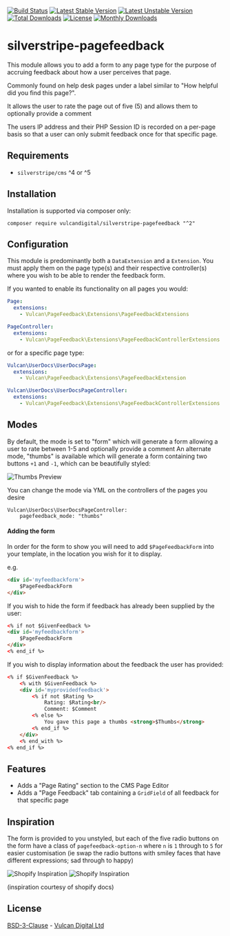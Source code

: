 [![Build Status](https://travis-ci.org/zanderwar/silverstripe-pagefeedback.svg?branch=master)](https://travis-ci.org/vulcandigital/silverstripe-pagefeedback)
[![Latest Stable Version](https://poser.pugx.org/zanderwar/silverstripe-pagefeedback/v/stable)](https://packagist.org/packages/vulcandigital/silverstripe-pagefeedback)
[![Latest Unstable Version](https://poser.pugx.org/vulcandigital/silverstripe-pagefeedback/v/unstable)](https://packagist.org/packages/vulcandigital/silverstripe-pagefeedback)
[![Total Downloads](https://poser.pugx.org/zanderwar/silverstripe-pagefeedback/downloads)](https://packagist.org/packages/vulcandigital/silverstripe-pagefeedback)
[![License](https://poser.pugx.org/zanderwar/silverstripe-pagefeedback/license)](https://packagist.org/packages/vulcandigital/silverstripe-pagefeedback)
[![Monthly Downloads](https://poser.pugx.org/zanderwar/silverstripe-pagefeedback/d/monthly)](https://packagist.org/packages/vulcandigital/silverstripe-pagefeedback)

# silverstripe-pagefeedback

This module allows you to add a form to any page type for the purpose of accruing feedback about how a user perceives that page.

Commonly found on help desk pages under a label similar to "How helpful did you find this page?".

It allows the user to rate the page out of five (5) and allows them to optionally provide a comment

The users IP address and their PHP Session ID is recorded on a per-page basis so that a user can only submit feedback once for that specific page.

## Requirements
* `silverstripe/cms` ^4 or ^5 


## Installation

Installation is supported via composer only:

```
composer require vulcandigital/silverstripe-pagefeedback "^2"
```

## Configuration

This module is predominantly both a `DataExtension` and a `Extension`. You must apply them on the page type(s) and their respective controller(s) where you wish to be able to render the feedback form.

If you wanted to enable its functionality on all pages you would:

```yml
Page:
  extensions:
    - Vulcan\PageFeedback\Extensions\PageFeedbackExtensions

PageController:
  extensions:
    - Vulcan\PageFeedback\Extensions\PageFeedbackControllerExtensions
```

or for a specific page type:

```yml
Vulcan\UserDocs\UserDocsPage:
  extensions:
    - Vulcan\PageFeedback\Extensions\PageFeedbackExtension

Vulcan\UserDocs\UserDocsPageController:
  extensions:
    - Vulcan\PageFeedback\Extensions\PageFeedbackControllerExtensions
```

## Modes
By default, the mode is set to "form" which will generate a form allowing a user to rate between 1-5 and optionally provide a comment
An alternate mode, "thumbs" is available which will generate a form containing two buttons `+1` and `-1`, which can be beautifully styled:

![Thumbs Preview](https://i.imgur.com/RxHQQ2t.png)

You can change the mode via YML on the controllers of the pages you desire

```
Vulcan\UserDocs\UserDocsPageController:
    pagefeedback_mode: "thumbs"
```

#### Adding the form

In order for the form to show you will need to add `$PageFeedbackForm` into your template, in the location you wish for it to display.

e.g.

```html
<div id='myfeedbackform'>
    $PageFeedbackForm
</div>
```

If you wish to hide the form if feedback has already been supplied by the user:

```html
<% if not $GivenFeedback %>
<div id='myfeedbackform'>
    $PageFeedbackForm
</div>
<% end_if %>
```

If you wish to display information about the feedback the user has provided:

```html
<% if $GivenFeedback %>
    <% with $GivenFeedback %>
    <div id='myprovidedfeedback'>
        <% if not $Rating %>
            Rating: $Rating<br/>
            Comment: $Comment
        <% else %>
            You gave this page a thumbs <strong>$Thumbs</strong>
        <% end_if %>
    </div>
    <% end_with %>
<% end_if %>
```
## Features
- Adds a "Page Rating" section to the CMS Page Editor
- Adds a "Page Feedback" tab containing a `GridField` of all feedback for that specific page

## Inspiration

The form is provided to you unstyled, but each of the five radio buttons on the form have a class of `pagefeedback-option-n` where `n` is `1` through to `5` for easier customisation (ie swap the radio buttons with smiley faces that have different expressions; sad through to happy)

![Shopify Inspiration](http://i.imgur.com/FxtzPFJ.png)
![Shopify Inspiration](http://i.imgur.com/YklTmRc.png)  

(inspiration courtesy of shopify docs)

## License

[BSD-3-Clause](LICENSE.md) - [Vulcan Digital Ltd](https://vulcandigital.co.nz)
